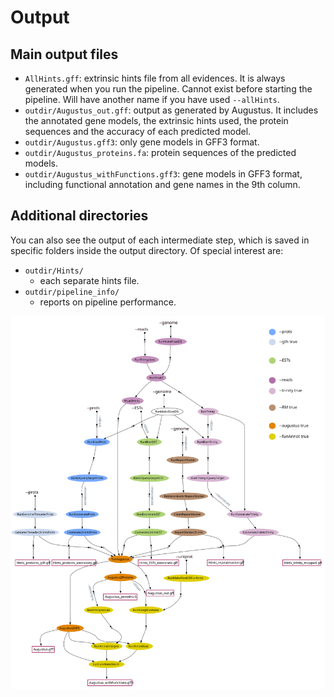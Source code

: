 # Output

## Main output files

* `AllHints.gff`: extrinsic hints file from all evidences. It is always generated when you run the pipeline. Cannot exist before starting the pipeline. Will have another name if you have used `--allHints`. 
* `outdir/Augustus_out.gff`: output as generated by Augustus. It includes the annotated gene models, the extrinsic hints used, the protein sequences and the accuracy of each predicted model. 
* `outdir/Augustus.gff3`: only gene models in GFF3 format.  
* `outdir/Augustus_proteins.fa`: protein sequences of the predicted models.  
* `outdir/Augustus_withFunctions.gff3`: gene models in GFF3 format, including functional annotation and gene names in the 9th column.  
  
## Additional directories
You can also see the output of each intermediate step, which is saved in specific folders inside the output directory. Of special interest are: 

* `outdir/Hints/` 
  * each separate hints file. 
* `outdir/pipeline_info/` 
  * reports on pipeline performance. 


![](../images/genome-annotation_dag_mod.svg)

